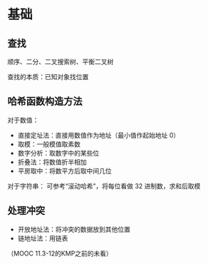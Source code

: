 # 基础

## 查找

顺序、二分、二叉搜索树、平衡二叉树

查找的本质：已知对象找位置

## 哈希函数构造方法

对于数值：
* 直接定址法：直接用数值作为地址（最小值作起始地址 0）
* 取模：一般模值取素数
* 数字分析：取数字中的某些位
* 折叠法：将数值折半相加
* 平房取中：将数平方后取中间几位

对于字符串：
可参考“滚动哈希”，将每位看做 32 进制数，求和后取模

## 处理冲突

* 开放地址法：将冲突的数据放到其他位置
* 链地址法：用链表

（MOOC 11.3-12的KMP之前的未看）
